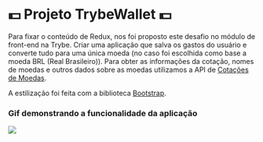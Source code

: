 #  :dollar: Projeto TrybeWallet :dollar:

Para fixar o conteúdo de Redux, nos foi proposto este desafio no módulo de front-end na Trybe. Criar uma aplicação que salva os gastos do usuário e converte tudo para uma única moeda (no caso foi escolhida como base a moeda BRL (Real Brasileiro)). Para obter as informações da cotação, nomes de moedas e outros dados sobre as moedas utilizamos a API de [Cotações de Moedas](https://docs.awesomeapi.com.br/api-de-moedas).

A estilização foi feita com a biblioteca [Bootstrap](https://getbootstrap.com). 

### Gif demonstrando a funcionalidade da aplicação
<img src="https://lh3.googleusercontent.com/cXXxcSpVT8KWnNoySELtTtf0knhmvpgcBhsDVY-mqA1GfPKRHvv7HNdeCB4JlXfh-noNyo_QyxCfDQWVzKINVmQdoV9q2s1Rq4sy_1VReSi2afKsmfeh0fpz3oAqBr5bHev1TCKK9iFXz--enlZRBXkIU8oFDm7LZ1yMLQdxalYnAvigDdLVaY8-LH2xTsTM7wyq0kOHL_44idDtB9QSPKC00_NcD-3xOjrtU4qDrvLD8Asfnz9YuCx3nBrO_rba9ZXDRCpIVlsxdApn7L37hBGG7GZ9V2jB_uZYJpw8u3RzInNx_QGYO-bp661b7HlC1Z_aE7ej9Fse-2dWSfYhk9eJ_nehaeYnIAg2tvTR5cX36Wb-eCNSfxl7JnFbLJeQaVks8mBK3LJzmmchfbbBP0jKKJqcHwchcMdhBVP-j369QUmQh0aZ0sPN3C4zJ5_1luVY8-nr3wr7nMtwyFnoXBQQC8WODYbAnuP16vfY5JUblb8FCUtTxgfnoDRLfjblWFZgseus7ZiP1NaZ03CTfgrnoCA8dk3qGz27dxGQ6cCo1QZJL0eqyxbVB033jHkb08JnH8rCd096b3THKqE4Gbu1iQEzjjKN2OxAg9fHFoUgT7EMk20Dio_cTJvXSOUSm-jizpKv3i1iFwkVKyhHAMXKpxOWDnq6rUSqD83BhGRt4HBUyLYbyWk1yKY_KVKJ05ut7sg6GmoCBEYJtOsUCMKM0KphCruFG9FI73ssVcZRIc8E2mPTO7Tsq16iPq7P3B6ad1z0TRslwsMU4cqQxFxfJY45Sh8gxTPadUPWRPlZtqSMoutHxiPACY-Nw_08fhtSqdGnWAvjGJ2bIJH8cdnbzDIA5YsxDZjZ_BCLG_PLCA32sezviuKVM5KXY9_cEY6lHxUhbRrVeoG74vdPQ1kRej-Um2-49g2_K0_0rAOx23c=w1152-h648-no?authuser=0" />


<!-- Olá, Tryber!
Esse é apenas um arquivo inicial para o README do seu projeto no qual você pode customizar e reutilizar todas as vezes que for executar o trybe-publisher.

Para deixá-lo com a sua cara, basta alterar o seguinte arquivo da sua máquina: ~/.student-repo-publisher/custom/_NEW_README.md

É essencial que você preencha esse documento por conta própria, ok?
Não deixe de usar nossas dicas de escrita de README de projetos, e deixe sua criatividade brilhar!
:warning: IMPORTANTE: você precisa deixar nítido:
- quais arquivos/pastas foram desenvolvidos por você; 
- quais arquivos/pastas foram desenvolvidos por outra pessoa estudante;
- quais arquivos/pastas foram desenvolvidos pela Trybe.
-->
